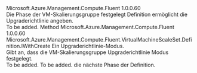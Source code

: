 <Type Name="IWithUpgradePolicy" FullName="Microsoft.Azure.Management.Compute.Fluent.VirtualMachineScaleSet.Definition.IWithUpgradePolicy">
  <TypeSignature Language="C#" Value="public interface IWithUpgradePolicy" />
  <TypeSignature Language="ILAsm" Value=".class public interface auto ansi abstract IWithUpgradePolicy" />
  <TypeSignature Language="DocId" Value="T:Microsoft.Azure.Management.Compute.Fluent.VirtualMachineScaleSet.Definition.IWithUpgradePolicy" />
  <TypeSignature Language="VB.NET" Value="Public Interface IWithUpgradePolicy" />
  <TypeSignature Language="F#" Value="type IWithUpgradePolicy = interface" />
  <AssemblyInfo>
    <AssemblyName>Microsoft.Azure.Management.Compute.Fluent</AssemblyName>
    <AssemblyVersion>1.0.0.60</AssemblyVersion>
  </AssemblyInfo>
  <Interfaces />
  <Docs>
    <summary>
            Die Phase der VM-Skalierungsgruppe festgelegt Definition ermöglicht die Upgraderichtlinie angeben.
            </summary>
    <remarks>To be added.</remarks>
  </Docs>
  <Members>
    <Member MemberName="WithUpgradeMode">
      <MemberSignature Language="C#" Value="public Microsoft.Azure.Management.Compute.Fluent.VirtualMachineScaleSet.Definition.IWithCreate WithUpgradeMode (Microsoft.Azure.Management.Compute.Fluent.Models.UpgradeMode upgradeMode);" />
      <MemberSignature Language="ILAsm" Value=".method public hidebysig newslot virtual instance class Microsoft.Azure.Management.Compute.Fluent.VirtualMachineScaleSet.Definition.IWithCreate WithUpgradeMode(valuetype Microsoft.Azure.Management.Compute.Fluent.Models.UpgradeMode upgradeMode) cil managed" />
      <MemberSignature Language="DocId" Value="M:Microsoft.Azure.Management.Compute.Fluent.VirtualMachineScaleSet.Definition.IWithUpgradePolicy.WithUpgradeMode(Microsoft.Azure.Management.Compute.Fluent.Models.UpgradeMode)" />
      <MemberSignature Language="F#" Value="abstract member WithUpgradeMode : Microsoft.Azure.Management.Compute.Fluent.Models.UpgradeMode -&gt; Microsoft.Azure.Management.Compute.Fluent.VirtualMachineScaleSet.Definition.IWithCreate" Usage="iWithUpgradePolicy.WithUpgradeMode upgradeMode" />
      <MemberType>Method</MemberType>
      <AssemblyInfo>
        <AssemblyName>Microsoft.Azure.Management.Compute.Fluent</AssemblyName>
        <AssemblyVersion>1.0.0.60</AssemblyVersion>
      </AssemblyInfo>
      <ReturnValue>
        <ReturnType>Microsoft.Azure.Management.Compute.Fluent.VirtualMachineScaleSet.Definition.IWithCreate</ReturnType>
      </ReturnValue>
      <Parameters>
        <Parameter Name="upgradeMode" Type="Microsoft.Azure.Management.Compute.Fluent.Models.UpgradeMode" />
      </Parameters>
      <Docs>
        <param name="upgradeMode">Ein Upgraderichtlinie-Modus.</param>
        <summary>
            Gibt an, dass die VM-Skalierungsgruppe Upgraderichtlinie Modus festgelegt.
            </summary>
        <returns>To be added.</returns>
        <remarks>To be added.</remarks>
        <return>die nächste Phase der Definition.</return>
      </Docs>
    </Member>
  </Members>
</Type>